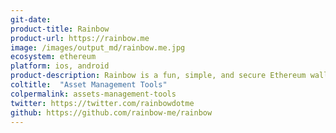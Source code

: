 ```yaml
---
git-date: 
product-title: Rainbow
product-url: https://rainbow.me
image: /images/output_md/rainbow.me.jpg
ecosystem: ethereum
platform: ios, android
product-description: Rainbow is a fun, simple, and secure Ethereum wallet that makes managing your assets a joy.
coltitle:  "Asset Management Tools"
colpermalink: assets-management-tools
twitter: https://twitter.com/rainbowdotme
github: https://github.com/rainbow-me/rainbow
---
```

